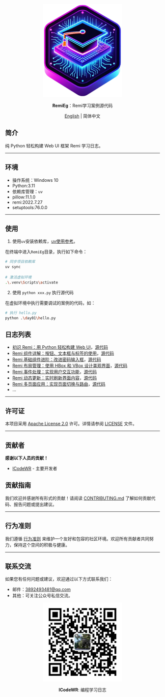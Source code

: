 <div align="center">
  <img src="../../assets/logo.png" width=256></img>
<p><strong>RemiEg</strong>：Remi学习案例源代码</p>

[English](README.en.md) | 简体中文
</div>


## 简介

纯 Python 轻松构建 Web UI 框架 Remi 学习日志。

---

## 环境

- 操作系统：Windows 10
- Python:3.11
- 依赖库管理：`uv`
- pillow:11.1.0
- remi:2022.7.27
- setuptools:76.0.0

---


## 使用

1. 使用`uv`安装依赖库，[uv使用参考](https://mp.weixin.qq.com/s/ntCupZohe9TDpmDBo3MsYg)。

在终端中进入`RemiEg`目录，执行如下命令：

```bash
# 同步项目依赖库
uv sync

# 激活虚拟环境
.\.venv\Scripts\activate
```

2. 使用 `python xxx.py` 执行源代码

在虚拟环境中执行需要调试的案例的代码，如：

```bash
# 执行 hello.py
python .\day01\hello.py
```

## 日志列表  

- [初识 Remi：用 Python 轻松构建 Web UI](https://www.toutiao.com/article/7482376566506193462/)，[源代码](./day01/hello.py)  
- [Remi 组件详解：按钮、文本框与标签的使用](https://www.toutiao.com/article/7482761128204927515/)，[源代码](./day02/login_app.py)  
- [Remi 基础组件进阶：改进密码输入框](https://www.toutiao.com/article/7482771421110731273/)，[源代码](./day02/login_app2.py)  
- [Remi 布局管理：使用 HBox 和 VBox 设计美观界面](https://www.toutiao.com/article/7483318595326345754/)，[源代码](./day03/user_form_app.py)  
- [Remi 事件处理：实现用户交互功能](https://www.toutiao.com/article/7483863133224698420/)，[源代码](./day04/calculator_app.py)  
- [Remi 动态更新：实时刷新界面内容](https://www.toutiao.com/article/7484272548406968866/)，[源代码](./day05/progress_bar_app.py)  
- [Remi 多页面应用：实现页面切换与路由](https://www.toutiao.com/article/7485034166980002355/)，[源代码](./day06/multi_page_app.py)  
- ...

---

## 许可证
本项目采用 [Apache License 2.0](LICENSE) 许可。详情请参阅 [LICENSE](LICENSE) 文件。

---

## 贡献者
**感谢以下人员的贡献！**
- [ICodeWR](https://gitcode.com/ICodeWR) - 主要开发者

## 贡献指南
我们欢迎并感谢所有形式的贡献！请阅读 [CONTRIBUTING.md](../../CONTRIBUTING.md) 了解如何贡献代码、报告问题或提出建议。

---

## 行为准则
我们遵循 [行为准则](../../CODE_OF_CONDUCT.md) 来维护一个友好和包容的社区环境。欢迎所有贡献者共同努力，保持这个空间的积极与健康。

---

## 联系交流
如果您有任何问题或建议，欢迎通过以下方式联系我们：
- 邮件：3892493481@qq.com
- 其他：可关注公众号私信交流。

<div align="center">
  <img src="../../assets/ICodeWR.jpg" width=256></img>
  <p><strong>ICodeWR</strong>: 编程学习日志 </p>
</div>
